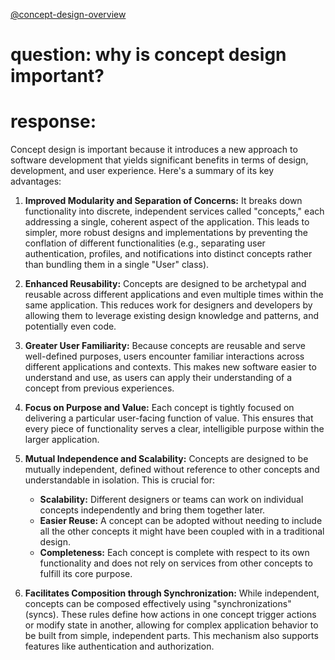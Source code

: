 [@concept-design-overview](../background/concept-design-overview.md)
# question: why is concept design important?
# response:

Concept design is important because it introduces a new approach to software development that yields significant benefits in terms of design, development, and user experience. Here's a summary of its key advantages:

1.  **Improved Modularity and Separation of Concerns:** It breaks down functionality into discrete, independent services called "concepts," each addressing a single, coherent aspect of the application. This leads to simpler, more robust designs and implementations by preventing the conflation of different functionalities (e.g., separating user authentication, profiles, and notifications into distinct concepts rather than bundling them in a single "User" class).

2.  **Enhanced Reusability:** Concepts are designed to be archetypal and reusable across different applications and even multiple times within the same application. This reduces work for designers and developers by allowing them to leverage existing design knowledge and patterns, and potentially even code.

3.  **Greater User Familiarity:** Because concepts are reusable and serve well-defined purposes, users encounter familiar interactions across different applications and contexts. This makes new software easier to understand and use, as users can apply their understanding of a concept from previous experiences.

4.  **Focus on Purpose and Value:** Each concept is tightly focused on delivering a particular user-facing function of value. This ensures that every piece of functionality serves a clear, intelligible purpose within the larger application.

5.  **Mutual Independence and Scalability:** Concepts are designed to be mutually independent, defined without reference to other concepts and understandable in isolation. This is crucial for:
    *   **Scalability:** Different designers or teams can work on individual concepts independently and bring them together later.
    *   **Easier Reuse:** A concept can be adopted without needing to include all the other concepts it might have been coupled with in a traditional design.
    *   **Completeness:** Each concept is complete with respect to its own functionality and does not rely on services from other concepts to fulfill its core purpose.

6.  **Facilitates Composition through Synchronization:** While independent, concepts can be composed effectively using "synchronizations" (syncs). These rules define how actions in one concept trigger actions or modify state in another, allowing for complex application behavior to be built from simple, independent parts. This mechanism also supports features like authentication and authorization.